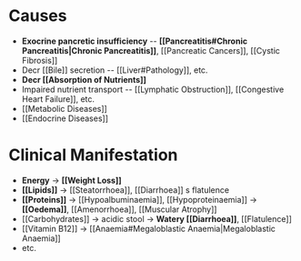 # Causes
- **Exocrine pancretic insufficiency** -- **[[Pancreatitis#Chronic Pancreatitis|Chronic Pancreatitis]]**, [[Pancreatic Cancers]], [[Cystic Fibrosis]]
- Decr [[Bile]] secretion -- [[Liver#Pathology]], etc.
- **Decr [[Absorption of Nutrients]]**
- Impaired nutrient transport -- [[Lymphatic Obstruction]], [[Congestive Heart Failure]], etc.
- [[Metabolic Diseases]]
- [[Endocrine Diseases]]

# Clinical Manifestation
- **Energy** -> **[[Weight Loss]]**
- **[[Lipids]]** -> [[Steatorrhoea]], [[Diarrhoea]] s flatulence
- **[[Proteins]]** -> [[Hypoalbuminaemia]], [[Hypoproteinaemia]] -> **[[Oedema]]**, [[Amenorrhoea]], [[Muscular Atrophy]]
- [[Carbohydrates]] -> acidic stool -> **Watery [[Diarrhoea]]**, [[Flatulence]]
- [[Vitamin B12]] -> [[Anaemia#Megaloblastic Anaemia|Megaloblastic Anaemia]]
- etc.